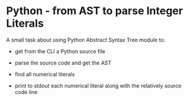 # Python - from AST to parse Integer Literals

A small task about using Python Abstract Syntax Tree module to:

- get from the CLI a Python source file

- parse the source code and get the AST

- find all numerical literals

- print to stdout each numerical literal along with the relatively source code line
